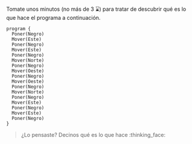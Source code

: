 Tomate unos minutos (no más de 3 :hourglass:) para tratar de descubrir qué es lo que hace el programa a continuación.

```gobstones
program {
  Poner(Negro)
  Mover(Este)
  Poner(Negro)
  Mover(Este)
  Poner(Negro)
  Mover(Norte)
  Poner(Negro)
  Mover(Oeste)
  Poner(Negro)
  Mover(Oeste)
  Poner(Negro)
  Mover(Norte)
  Poner(Negro)
  Mover(Este)
  Poner(Negro)
  Mover(Este)
  Poner(Negro)
}
```


> ¿Lo pensaste? Decinos qué es lo que hace :thinking_face:

